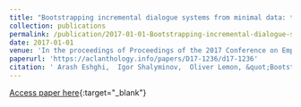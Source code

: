 ```yaml
---
title: "Bootstrapping incremental dialogue systems from minimal data: the generalisation power of dialogue grammars"
collection: publications
permalink: /publication/2017-01-01-Bootstrapping-incremental-dialogue-systems-from-minimal-data-the-generalisation-power-of-dialogue-grammars
date: 2017-01-01
venue: 'In the proceedings of Proceedings of the 2017 Conference on Empirical Methods in Natural Language Processing, EMNLP 2017, Copenhagen, Denmark, September 9-11, 2017'
paperurl: 'https://aclanthology.info/papers/D17-1236/d17-1236'
citation: ' Arash Eshghi,  Igor Shalyminov,  Oliver Lemon, &quot;Bootstrapping incremental dialogue systems from minimal data: the generalisation power of dialogue grammars.&quot; In the proceedings of Proceedings of the 2017 Conference on Empirical Methods in Natural Language Processing, EMNLP 2017, Copenhagen, Denmark, September 9-11, 2017, 2017.'
---
```

[Access paper here](https://aclanthology.info/papers/D17-1236/d17-1236){:target="_blank"}
